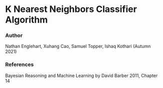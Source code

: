 # K Nearest Neighbors Classifier Algorithm

### Author
Nathan Englehart, Xuhang Cao, Samuel Topper, Ishaq Kothari (Autumn 2021)

### References
Bayesian Reasoning and Machine Learning by David Barber 2011, Chapter 14
